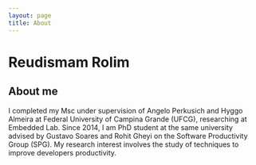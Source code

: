 ```yaml
---
layout: page
title: About
---
```


# Reudismam Rolim

## About me

I completed my Msc under supervision of Angelo Perkusich and Hyggo Almeira at Federal University of Campina Grande (UFCG), researching at Embedded Lab. Since 2014, I am PhD student at the same university advised by Gustavo Soares and Rohit Gheyi on the Software Productivity Group (SPG). My research interest involves the study of techniques to improve developers productivity.

